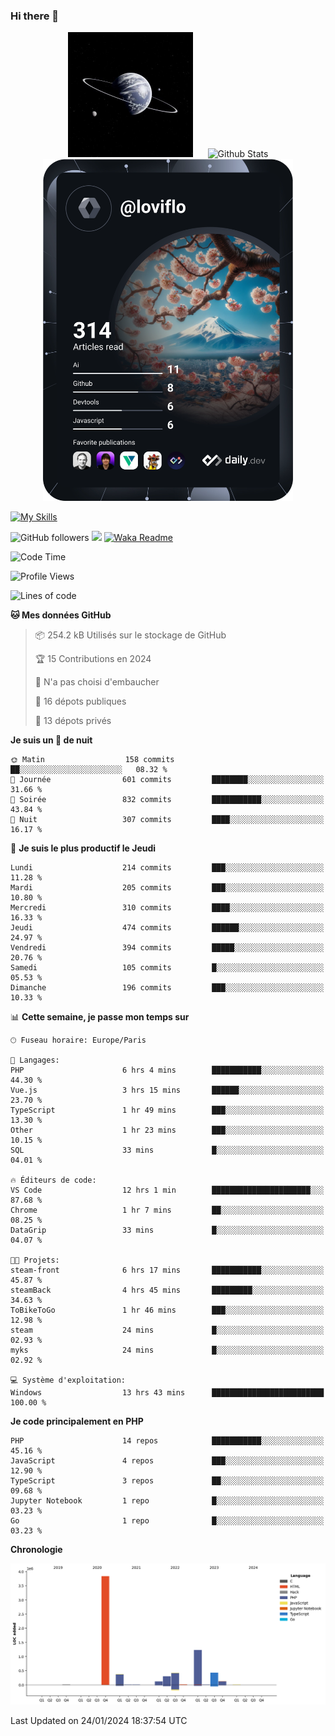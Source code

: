 ### Hi there 👋

<p align="center">
  <img src="https://github.com/Loviflo/Loviflo/blob/main/img/portrait.jpg" alt="Loviflo" height="200" style="margin-right: 20px"/>
  <img src="https://github-readme-stats.vercel.app/api?username=Loviflo&show_icons=true&theme=graywhite" alt="Github Stats" />
  <a href="https://app.daily.dev/loviflo"><img src="https://github.com/loviflo/loviflo/blob/main/devcard.svg" width="400" alt="Loviflo's Dev Card"/></a>
</p>

[![My Skills](https://skillicons.dev/icons?i=php,laravel,symfony,dotnet,cs,nodejs,mysql,postgres,js,ts,html,css,sass,angular,react,electron,docker,webpack,vscode,figma,git,github,gitlab,nginx,postman&perline=5)](https://skillicons.dev)

![GitHub followers](https://img.shields.io/github/followers/Loviflo?label=Follow&style=social)
![](https://visitor-badge.glitch.me/badge?page_id=Loviflo.Loviflo)
[![Waka Readme](https://github.com/Loviflo/Loviflo/actions/workflows/update-stats.yml/badge.svg)](https://github.com/Loviflo/Loviflo/actions/workflows/update-stats.yml)

<!--START_SECTION:waka-->
![Code Time](http://img.shields.io/badge/Code%20Time-1%2C819%20hrs%2053%20mins-blue)

![Profile Views](http://img.shields.io/badge/Vues%20du%20profil-12-blue)

![Lines of code](https://img.shields.io/badge/Depuis%20Hello%20World%2C%20j%27ai%20%C3%A9crit-6.9%20million%20Lignes%20de%20code-blue)

**🐱 Mes données GitHub** 

> 📦 254.2 kB Utilisés sur le stockage de GitHub 
 > 
> 🏆 15 Contributions en 2024
 > 
> 🚫 N'a pas choisi d'embaucher
 > 
> 📜 16 dépots publiques 
 > 
> 🔑 13 dépots privés 
 > 
**Je suis un 🦉 de nuit** 

```text
🌞 Matin                  158 commits         ██░░░░░░░░░░░░░░░░░░░░░░░   08.32 % 
🌆 Journée                601 commits         ████████░░░░░░░░░░░░░░░░░   31.66 % 
🌃 Soirée                 832 commits         ███████████░░░░░░░░░░░░░░   43.84 % 
🌙 Nuit                   307 commits         ████░░░░░░░░░░░░░░░░░░░░░   16.17 % 
```
📅 **Je suis le plus productif le Jeudi** 

```text
Lundi                    214 commits         ███░░░░░░░░░░░░░░░░░░░░░░   11.28 % 
Mardi                    205 commits         ███░░░░░░░░░░░░░░░░░░░░░░   10.80 % 
Mercredi                 310 commits         ████░░░░░░░░░░░░░░░░░░░░░   16.33 % 
Jeudi                    474 commits         ██████░░░░░░░░░░░░░░░░░░░   24.97 % 
Vendredi                 394 commits         █████░░░░░░░░░░░░░░░░░░░░   20.76 % 
Samedi                   105 commits         █░░░░░░░░░░░░░░░░░░░░░░░░   05.53 % 
Dimanche                 196 commits         ███░░░░░░░░░░░░░░░░░░░░░░   10.33 % 
```


📊 **Cette semaine, je passe mon temps sur** 

```text
🕑︎ Fuseau horaire: Europe/Paris

💬 Langages: 
PHP                      6 hrs 4 mins        ███████████░░░░░░░░░░░░░░   44.30 % 
Vue.js                   3 hrs 15 mins       ██████░░░░░░░░░░░░░░░░░░░   23.70 % 
TypeScript               1 hr 49 mins        ███░░░░░░░░░░░░░░░░░░░░░░   13.30 % 
Other                    1 hr 23 mins        ███░░░░░░░░░░░░░░░░░░░░░░   10.15 % 
SQL                      33 mins             █░░░░░░░░░░░░░░░░░░░░░░░░   04.01 % 

🔥 Éditeurs de code: 
VS Code                  12 hrs 1 min        ██████████████████████░░░   87.68 % 
Chrome                   1 hr 7 mins         ██░░░░░░░░░░░░░░░░░░░░░░░   08.25 % 
DataGrip                 33 mins             █░░░░░░░░░░░░░░░░░░░░░░░░   04.07 % 

🐱‍💻 Projets: 
steam-front              6 hrs 17 mins       ███████████░░░░░░░░░░░░░░   45.87 % 
steamBack                4 hrs 45 mins       █████████░░░░░░░░░░░░░░░░   34.63 % 
ToBikeToGo               1 hr 46 mins        ███░░░░░░░░░░░░░░░░░░░░░░   12.98 % 
steam                    24 mins             █░░░░░░░░░░░░░░░░░░░░░░░░   02.93 % 
myks                     24 mins             █░░░░░░░░░░░░░░░░░░░░░░░░   02.92 % 

💻 Système d'exploitation: 
Windows                  13 hrs 43 mins      █████████████████████████   100.00 % 
```

**Je code principalement en PHP** 

```text
PHP                      14 repos            ███████████░░░░░░░░░░░░░░   45.16 % 
JavaScript               4 repos             ███░░░░░░░░░░░░░░░░░░░░░░   12.90 % 
TypeScript               3 repos             ██░░░░░░░░░░░░░░░░░░░░░░░   09.68 % 
Jupyter Notebook         1 repo              █░░░░░░░░░░░░░░░░░░░░░░░░   03.23 % 
Go                       1 repo              █░░░░░░░░░░░░░░░░░░░░░░░░   03.23 % 
```



**Chronologie**

![Lines of Code chart](https://raw.githubusercontent.com/Loviflo/Loviflo/main/assets/bar_graph.png)


 Last Updated on 24/01/2024 18:37:54 UTC
<!--END_SECTION:waka-->
